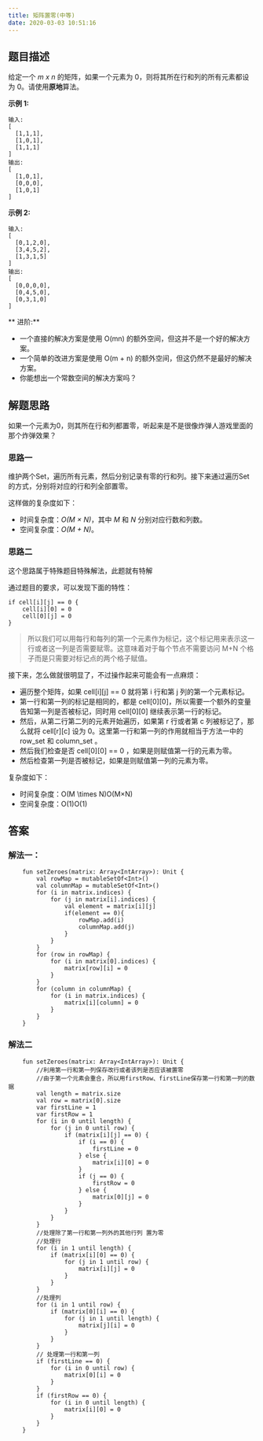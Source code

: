 ```yaml
---
title: 矩阵置零(中等)
date: 2020-03-03 10:51:16
---
```

## 题目描述

给定一个 *m x n* 的矩阵，如果一个元素为 0，则将其所在行和列的所有元素都设为 0。请使用**原地**算法。

**示例 1:**


```
输入: 
[
  [1,1,1],
  [1,0,1],
  [1,1,1]
]
输出: 
[
  [1,0,1],
  [0,0,0],
  [1,0,1]
]
```

**示例 2:**


```
输入: 
[
  [0,1,2,0],
  [3,4,5,2],
  [1,3,1,5]
]
输出: 
[
  [0,0,0,0],
  [0,4,5,0],
  [0,3,1,0]
]
```
**
进阶:**

- 一个直接的解决方案是使用  O(mn) 的额外空间，但这并不是一个好的解决方案。
- 一个简单的改进方案是使用 O(m + n) 的额外空间，但这仍然不是最好的解决方案。
- 你能想出一个常数空间的解决方案吗？


## 解题思路

如果一个元素为0，则其所在行和列都置零，听起来是不是很像炸弹人游戏里面的那个炸弹效果？

### 思路一

维护两个Set，遍历所有元素，然后分别记录有零的行和列。接下来通过遍历Set的方式，分别将对应的行和列全部置零。

这样做的复杂度如下：
- 时间复杂度：*O(M × N)*，其中 *M* 和 *N* 分别对应行数和列数。
- 空间复杂度：*O(M + N)*。


### 思路二

这个思路属于特殊题目特殊解法，此题就有特解

通过题目的要求，可以发现下面的特性：

```
if cell[i][j] == 0 {
    cell[i][0] = 0
    cell[0][j] = 0
}
```
> 所以我们可以用每行和每列的第一个元素作为标记，这个标记用来表示这一行或者这一列是否需要赋零。这意味着对于每个节点不需要访问 M+N 个格子而是只需要对标记点的两个格子赋值。

接下来，怎么做就很明显了，不过操作起来可能会有一点麻烦：

- 遍历整个矩阵，如果 cell[i][j] == 0 就将第 i 行和第 j 列的第一个元素标记。
- 第一行和第一列的标记是相同的，都是 cell[0][0]，所以需要一个额外的变量告知第一列是否被标记，同时用 cell[0][0] 继续表示第一行的标记。
- 然后，从第二行第二列的元素开始遍历，如果第 r 行或者第 c 列被标记了，那么就将 cell[r][c] 设为 0。这里第一行和第一列的作用就相当于方法一中的 row_set 和 column_set 。
- 然后我们检查是否 cell[0][0] == 0 ，如果是则赋值第一行的元素为零。
- 然后检查第一列是否被标记，如果是则赋值第一列的元素为零。


复杂度如下：
- 时间复杂度：O(M \times N)O(M×N)
- 空间复杂度：O(1)O(1)


## 答案

### 解法一：


```
    fun setZeroes(matrix: Array<IntArray>): Unit {
        val rowMap = mutableSetOf<Int>()
        val columnMap = mutableSetOf<Int>()
        for (i in matrix.indices) {
            for (j in matrix[i].indices) {
                val element = matrix[i][j]
                if(element == 0){
                    rowMap.add(i)
                    columnMap.add(j)
                }
            }
        }
        for (row in rowMap) {
            for (i in matrix[0].indices) {
                matrix[row][i] = 0
            }
        }
        for (column in columnMap) {
            for (i in matrix.indices) {
                matrix[i][column] = 0
            }
        }
    }
```


### 解法二


```
    fun setZeroes(matrix: Array<IntArray>): Unit {
        //利用第一行和第一列保存改行或者该列是否应该被置零
        //由于第一个元素会重合，所以用firstRow、firstLine保存第一行和第一列的数据
        val length = matrix.size
        val row = matrix[0].size
        var firstLine = 1
        var firstRow = 1
        for (i in 0 until length) {
            for (j in 0 until row) {
                if (matrix[i][j] == 0) {
                    if (i == 0) {
                        firstLine = 0
                    } else {
                        matrix[i][0] = 0
                    }
                    if (j == 0) {
                        firstRow = 0
                    } else {
                        matrix[0][j] = 0
                    }
                }
            }
        }
        //处理除了第一行和第一列外的其他行列 置为零
        //处理行
        for (i in 1 until length) {
            if (matrix[i][0] == 0) {
                for (j in 1 until row) {
                    matrix[i][j] = 0
                }
            }
        }
        //处理列
        for (i in 1 until row) {
            if (matrix[0][i] == 0) {
                for (j in 1 until length) {
                    matrix[j][i] = 0
                }
            }
        }
        // 处理第一行和第一列
        if (firstLine == 0) {
            for (i in 0 until row) {
                matrix[0][i] = 0
            }  
        }
        if (firstRow == 0) {
            for (i in 0 until length) {
                matrix[i][0] = 0
            }
        }
    }
```
